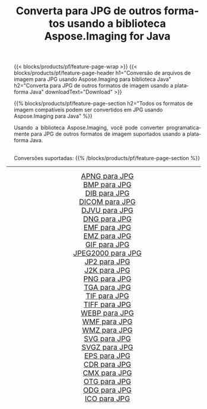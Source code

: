 ﻿---
title: Converta para JPG de outros formatos usando a biblioteca Aspose.Imaging for Java 
weight: 3920
url: /pt/java/conversion/to/jpg 
lang: pt
langdirlevel: 2
locales: zh-hans,ja,it,ru,de,es,fr,nl,id,lt,pl,pt,vi,tr,ko,zh-hant,ar,hi,th,sv,cs,uk,he
description: Usando Aspose.Imaging você pode converter para JPG de outros formatos usando Java
---

{{< blocks/products/pf/feature-page-wrap >}}
{{< blocks/products/pf/feature-page-header h1="Conversão de arquivos de imagem para JPG usando Aspose.Imaging para biblioteca Java" h2="Converta para JPG de outros formatos de imagem usando a plataforma Java" downloadText="Download" >}}


{{% blocks/products/pf/feature-page-section  h2="Todos os formatos de imagem compatíveis podem ser convertidos em JPG usando Aspose.Imaging para Java" %}}
<p align=justify>Usando a biblioteca Aspose.Imaging, você pode converter programaticamente para JPG de outros formatos de imagem suportados usando a plataforma Java.</p>
<br/>
Conversões suportadas:
{{% /blocks/products/pf/feature-page-section %}}
<div class="container-fluid productfamilypage bg-gray">
    <div class="convertypes bg-gray agp-content section">
        <div class="container">
		<hr style="margin-left:-20px;"/>
		<div class="row other-converters" style="gap: 10px;font-size: 19px;text-align:center;">
		    <div class='col-md-2 other-converter remove-lp remove-rp'><a href="/imaging/pt/java/conversion/apng-to-jpg" style="padding:15px;">APNG para JPG</a></div>
<div class='col-md-2 other-converter remove-lp remove-rp'><a href="/imaging/pt/java/conversion/bmp-to-jpg" style="padding:15px;">BMP para JPG</a></div>
<div class='col-md-2 other-converter remove-lp remove-rp'><a href="/imaging/pt/java/conversion/dib-to-jpg" style="padding:15px;">DIB para JPG</a></div>
<div class='col-md-2 other-converter remove-lp remove-rp'><a href="/imaging/pt/java/conversion/dicom-to-jpg" style="padding:15px;">DICOM para JPG</a></div>
<div class='col-md-2 other-converter remove-lp remove-rp'><a href="/imaging/pt/java/conversion/djvu-to-jpg" style="padding:15px;">DJVU para JPG</a></div>
<div class='col-md-2 other-converter remove-lp remove-rp'><a href="/imaging/pt/java/conversion/dng-to-jpg" style="padding:15px;">DNG para JPG</a></div>
<div class='col-md-2 other-converter remove-lp remove-rp'><a href="/imaging/pt/java/conversion/emf-to-jpg" style="padding:15px;">EMF para JPG</a></div>
<div class='col-md-2 other-converter remove-lp remove-rp'><a href="/imaging/pt/java/conversion/emz-to-jpg" style="padding:15px;">EMZ para JPG</a></div>
<div class='col-md-2 other-converter remove-lp remove-rp'><a href="/imaging/pt/java/conversion/gif-to-jpg" style="padding:15px;">GIF para JPG</a></div>
<div class='col-md-2 other-converter remove-lp remove-rp'><a href="/imaging/pt/java/conversion/jpeg2000-to-jpg" style="padding:15px;">JPEG2000 para JPG</a></div>
<div class='col-md-2 other-converter remove-lp remove-rp'><a href="/imaging/pt/java/conversion/jp2-to-jpg" style="padding:15px;">JP2 para JPG</a></div>
<div class='col-md-2 other-converter remove-lp remove-rp'><a href="/imaging/pt/java/conversion/j2k-to-jpg" style="padding:15px;">J2K para JPG</a></div>
<div class='col-md-2 other-converter remove-lp remove-rp'><a href="/imaging/pt/java/conversion/png-to-jpg" style="padding:15px;">PNG para JPG</a></div>
<div class='col-md-2 other-converter remove-lp remove-rp'><a href="/imaging/pt/java/conversion/tga-to-jpg" style="padding:15px;">TGA para JPG</a></div>
<div class='col-md-2 other-converter remove-lp remove-rp'><a href="/imaging/pt/java/conversion/tif-to-jpg" style="padding:15px;">TIF para JPG</a></div>
<div class='col-md-2 other-converter remove-lp remove-rp'><a href="/imaging/pt/java/conversion/tiff-to-jpg" style="padding:15px;">TIFF para JPG</a></div>
<div class='col-md-2 other-converter remove-lp remove-rp'><a href="/imaging/pt/java/conversion/webp-to-jpg" style="padding:15px;">WEBP para JPG</a></div>
<div class='col-md-2 other-converter remove-lp remove-rp'><a href="/imaging/pt/java/conversion/wmf-to-jpg" style="padding:15px;">WMF para JPG</a></div>
<div class='col-md-2 other-converter remove-lp remove-rp'><a href="/imaging/pt/java/conversion/wmz-to-jpg" style="padding:15px;">WMZ para JPG</a></div>
<div class='col-md-2 other-converter remove-lp remove-rp'><a href="/imaging/pt/java/conversion/svg-to-jpg" style="padding:15px;">SVG para JPG</a></div>
<div class='col-md-2 other-converter remove-lp remove-rp'><a href="/imaging/pt/java/conversion/svgz-to-jpg" style="padding:15px;">SVGZ para JPG</a></div>
<div class='col-md-2 other-converter remove-lp remove-rp'><a href="/imaging/pt/java/conversion/eps-to-jpg" style="padding:15px;">EPS para JPG</a></div>
<div class='col-md-2 other-converter remove-lp remove-rp'><a href="/imaging/pt/java/conversion/cdr-to-jpg" style="padding:15px;">CDR para JPG</a></div>
<div class='col-md-2 other-converter remove-lp remove-rp'><a href="/imaging/pt/java/conversion/cmx-to-jpg" style="padding:15px;">CMX para JPG</a></div>
<div class='col-md-2 other-converter remove-lp remove-rp'><a href="/imaging/pt/java/conversion/otg-to-jpg" style="padding:15px;">OTG para JPG</a></div>
<div class='col-md-2 other-converter remove-lp remove-rp'><a href="/imaging/pt/java/conversion/odg-to-jpg" style="padding:15px;">ODG para JPG</a></div>
<div class='col-md-2 other-converter remove-lp remove-rp'><a href="/imaging/pt/java/conversion/ico-to-jpg" style="padding:15px;">ICO para JPG</a></div>
                </div>
        </div>
    </div>
</div>
<br/>

